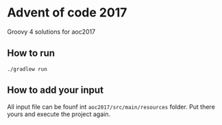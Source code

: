 # Advent of code 2017
Groovy 4 solutions for aoc2017

## How to run

    ./gradlew run

## How to add your input

All input file can be founf int `aoc2017/src/main/resources` folder. Put there yours and execute the project again.
